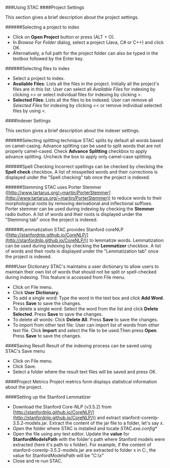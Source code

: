 ###Using STAC
####Project Settings
<p>This section gives a brief description about the project settings.

######Selecting a project to index

- Click on **Open Project** button or press (ALT + O).
- In *Browse For Folder* dialog, select a project (Java, C# or C++) and click OK.
- Alternatively, a full path for the project folder can also be typed in the textbox followed by the Enter key.


######Selecting files to index

- Select a project to index.
- **Available Files**: Lists all the files in the project. Initially all the project's files are in this list. User can select all <i>Available Files</i> for indexing by clicking >> or select individual files for indexing by clicking >.
- **Selected Files**: Lists all the files to be indexed. User can remove all <i>Selected Files</i> for indexing by clicking << or remove individual selected files by using <.

####Indexer Settings
<p>This section gives a brief description about the indexer settings.

######Selecting splitting technique
STAC splits by default all words based on camel-casing. Advance splitting can be used to split words that are not properly camel-cased. Check **Advance Splitting** checkbox to apply advance splitting. Uncheck the box to apply only camel-case splitting.

######Spell Checking
Incorrect spellings can be checked by checking the **Spell check** checkbox. A list of misspelled words and their corrections is displayed under the "Spell checking" tab once the project is indexed.

######Stemming
STAC uses Porter Stemmer ([http://www.tartarus.org/~martin/PorterStemmer](http://www.tartarus.org/~martin/PorterStemmer)) to reduce words to their morphological roots by removing derivational and inflectional suffixes.
Porter stemmer can be used during indexing by checking the **Stemmer** radio button. A list of words and their roots is displayed under the "Stemming tab" once the project is indexed.

######Lemmatization
STAC provides Stanford coreNLP ([http://stanfordnlp.github.io/CoreNLP/](http://stanfordnlp.github.io/CoreNLP/)) to lemmatize words. 
Lemmatization can be used during indexing by checking the **Lemmatizer** checkbox. A list of words and their roots is displayed under the "Lemmatization tab" once the project is indexed.

####User Dictionary
STAC's maintains a user dictionary to allow users to maintain their own list of words that should not be split or spell-checked during indexing. This feature is accessed from File menu.

- Click on File menu.
- Click **User Dictionary.**
- To add a single word: Type the word in the text box and click **Add Word**. Press **Save** to save the changes.
- To delete a single word: Select the word from the list and click **Delete Selected**. Press **Save** to save the changes.
- To delete all words: Click **Delete All**. Press **Save** to save the changes.
- To import from other text file: User can import list of words from other text file. Click **Import** and select the file to be used.Then press **Open**. Press **Save** to save the changes.


####Saving Result
Result of the indexing process can be saved using STAC's Save menu
        
- Click on File menu.
- Click Save.
- Select a folder where the result text files will be saved and press OK.


####Project Metrics
Project metrics form displays statistical information about the project.

####Setting up the Stanford Lemmatizer

- Download the Stanford Core-NLP (v3.5.2) from [http://stanfordnlp.github.io/CoreNLP/](http://stanfordnlp.github.io/CoreNLP/)) and extract stanford-corenlp-3.5.2-models.jar. Extract the content of the jar file to a folder, let's say x.</TextBlock>
- Open the folder where STAC is installed and locate *STAC.exe.config** 
- Open the file using any text editor. Update the **value** for **StanfordModelsPath** with the folder's path where Stanford models were extracted (here it's path to x folder). For example, if the content of stanford-corenlp-3.5.2-models.jar are extracted to folder x in C:\, the value for StanfordModelsPath will be "C:\x"
- Close and re-run STAC.
